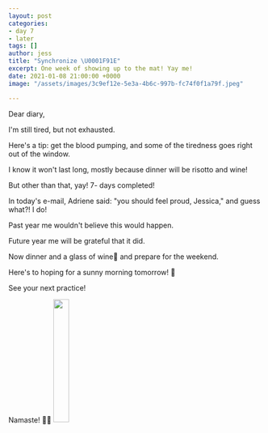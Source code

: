 ```yaml
---
layout: post
categories:
- day 7
- later
tags: []
author: jess
title: "Synchronize \U0001F91E"
excerpt: One week of showing up to the mat! Yay me!
date: 2021-01-08 21:00:00 +0000
image: "/assets/images/3c9ef12e-5e3a-4b6c-997b-fc74f0f1a79f.jpeg"

---
```

Dear diary,

I'm still tired, but not exhausted.

Here's a tip: get the blood pumping, and some of the tiredness goes right out of the window.

I know it won't last long, mostly because dinner will be risotto and wine!

But other than that, yay! 7- days completed!

In today's e-mail, Adriene said: "you should feel proud, Jessica," and guess what?! I do!

Past year me wouldn't believe this would happen.

Future year me will be grateful that it did.

Now dinner and a glass of wine🍷 and prepare for the weekend.

Here's to hoping for a sunny morning tomorrow! 🥂

See your next practice!

Namaste! 🧘‍♀️ <img width="25%" height="25%" src="{{site.url}}{{site.baseurl}}/assets/images/jess-signature.gif">